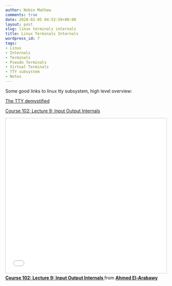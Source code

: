 ```yaml
---
author: Nobin Mathew
comments: true
date: 2020-02-05 04:53:59+00:00
layout: post
slug: linux terminals internals
title: Linux Terminals Internals
wordpress_id: 7
tags:
- Linux
- Internals
- Terminals
- Pseudo Terminals
- Virtual Terminals
- TTY subsystem
- Notes
---
```


Some good links to linux tty subsystem, high level overview:

[The TTY demystified](https://www.linusakesson.net/programming/tty/)

[Course 102: Lecture 9: Input Output Internals](https://www.slideshare.net/a_elarabawy/c-102-lec09inputoutputinternals)

<iframe src="//www.slideshare.net/slideshow/embed_code/key/or73rPXmox52nD" width="595" height="485" frameborder="0" marginwidth="0" marginheight="0" scrolling="no" style="border:1px solid #CCC; border-width:1px; margin-bottom:5px; max-width: 100%;" allowfullscreen> </iframe> <div style="margin-bottom:5px"> <strong> <a href="//www.slideshare.net/a_elarabawy/c-102-lec09inputoutputinternals" title="Course 102: Lecture 9: Input Output Internals " target="_blank">Course 102: Lecture 9: Input Output Internals </a> </strong> from <strong><a href="https://www.slideshare.net/a_elarabawy" target="_blank">Ahmed El-Arabawy</a></strong> </div>

